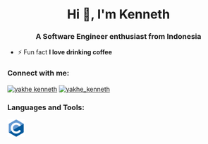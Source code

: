 <h1 align="center">Hi 👋, I'm Kenneth</h1>
<h3 align="center">A Software Engineer enthusiast from Indonesia</h3>

- ⚡ Fun fact **I love drinking coffee**

<h3 align="left">Connect with me:</h3>
<p align="left">
<a href="https://linkedin.com/in/yakhe kenneth" target="blank"><img align="center" src="https://raw.githubusercontent.com/rahuldkjain/github-profile-readme-generator/master/src/images/icons/Social/linked-in-alt.svg" alt="yakhe kenneth" height="30" width="40" /></a>
<a href="https://instagram.com/yakhe_kenneth" target="blank"><img align="center" src="https://raw.githubusercontent.com/rahuldkjain/github-profile-readme-generator/master/src/images/icons/Social/instagram.svg" alt="yakhe_kenneth" height="30" width="40" /></a>
</p>

<h3 align="left">Languages and Tools:</h3>
<p align="left"> <a href="https://www.cprogramming.com/" target="_blank" rel="noreferrer"> <img src="https://raw.githubusercontent.com/devicons/devicon/master/icons/c/c-original.svg" alt="c" width="40" height="40"/> </a> </p>
